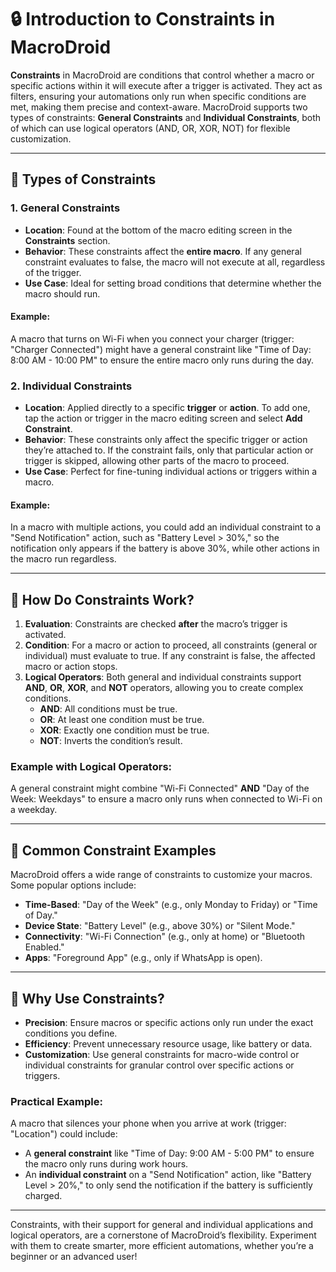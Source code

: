 # 🔒 Introduction to Constraints in MacroDroid

**Constraints** in MacroDroid are conditions that control whether a macro or specific actions within it will execute after a trigger is activated. They act as filters, ensuring your automations only run when specific conditions are met, making them precise and context-aware. MacroDroid supports two types of constraints: **General Constraints** and **Individual Constraints**, both of which can use logical operators (AND, OR, XOR, NOT) for flexible customization.

---

## 🔹 Types of Constraints

### 1. General Constraints
- **Location**: Found at the bottom of the macro editing screen in the **Constraints** section.
- **Behavior**: These constraints affect the **entire macro**. If any general constraint evaluates to false, the macro will not execute at all, regardless of the trigger.
- **Use Case**: Ideal for setting broad conditions that determine whether the macro should run.

#### Example:
A macro that turns on Wi-Fi when you connect your charger (trigger: "Charger Connected") might have a general constraint like "Time of Day: 8:00 AM - 10:00 PM" to ensure the entire macro only runs during the day.

### 2. Individual Constraints
- **Location**: Applied directly to a specific **trigger** or **action**. To add one, tap the action or trigger in the macro editing screen and select **Add Constraint**.
- **Behavior**: These constraints only affect the specific trigger or action they’re attached to. If the constraint fails, only that particular action or trigger is skipped, allowing other parts of the macro to proceed.
- **Use Case**: Perfect for fine-tuning individual actions or triggers within a macro.

#### Example:
In a macro with multiple actions, you could add an individual constraint to a "Send Notification" action, such as "Battery Level > 30%," so the notification only appears if the battery is above 30%, while other actions in the macro run regardless.

---

## 🔹 How Do Constraints Work?

1. **Evaluation**: Constraints are checked **after** the macro’s trigger is activated.
2. **Condition**: For a macro or action to proceed, all constraints (general or individual) must evaluate to true. If any constraint is false, the affected macro or action stops.
3. **Logical Operators**: Both general and individual constraints support **AND**, **OR**, **XOR**, and **NOT** operators, allowing you to create complex conditions.
   - **AND**: All conditions must be true.
   - **OR**: At least one condition must be true.
   - **XOR**: Exactly one condition must be true.
   - **NOT**: Inverts the condition’s result.

### Example with Logical Operators:
A general constraint might combine "Wi-Fi Connected" **AND** "Day of the Week: Weekdays" to ensure a macro only runs when connected to Wi-Fi on a weekday.

---

## 🔹 Common Constraint Examples

MacroDroid offers a wide range of constraints to customize your macros. Some popular options include:
- **Time-Based**: "Day of the Week" (e.g., only Monday to Friday) or "Time of Day."
- **Device State**: "Battery Level" (e.g., above 30%) or "Silent Mode."
- **Connectivity**: "Wi-Fi Connection" (e.g., only at home) or "Bluetooth Enabled."
- **Apps**: "Foreground App" (e.g., only if WhatsApp is open).

---

## 🔹 Why Use Constraints?

- **Precision**: Ensure macros or specific actions only run under the exact conditions you define.
- **Efficiency**: Prevent unnecessary resource usage, like battery or data.
- **Customization**: Use general constraints for macro-wide control or individual constraints for granular control over specific actions or triggers.

### Practical Example:
A macro that silences your phone when you arrive at work (trigger: "Location") could include:
- A **general constraint** like "Time of Day: 9:00 AM - 5:00 PM" to ensure the macro only runs during work hours.
- An **individual constraint** on a "Send Notification" action, like "Battery Level > 20%," to only send the notification if the battery is sufficiently charged.

---

Constraints, with their support for general and individual applications and logical operators, are a cornerstone of MacroDroid’s flexibility. Experiment with them to create smarter, more efficient automations, whether you’re a beginner or an advanced user!